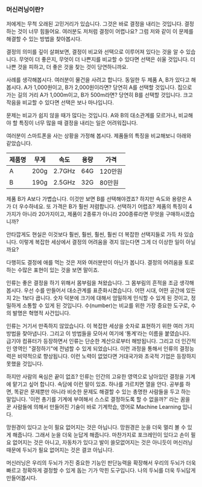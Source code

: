 ### 머신러닝이란?

저에게는 무척 오래된 고민거리가 있습니다. 그것은 바로 결정을 내리는 것입니다. 결정하는 것이 너무 힘들어요. 여러분도 저처럼 결정이 어렵나요? 그럼 저와 같이 이 문제를 해결할 수 있는 방법을 찾아봅시다.

결정의 의미를 깊이 살펴보면, 결정이 비교와 선택으로 이루어져 있다는 것을 알 수 있습니다. 무엇이 더 좋은지, 무엇이 더 나쁜지를 비교할 수 있다면 선택은 쉬울 것입니다. 더 나쁜 것을 피하고, 더 좋은 것을 찾는 것이 당연하니까요.

사례를 생각해봅시다. 여러분이 물건을 사려고 합니다. 동일한 두 제품 A, B가 있다고 해봅시다. A가 1,000원이고, B가 2,000원이라면? 당연히 A를 선택할 것입니다. 집으로 가는 길의 거리 A가 1,000m이고, B가 500m라면? 당연히 B를 선택할 것입니다. 크고 작음을 비교할 수 있다면 선택은 보나 마나입니다.

문제는 비교가 쉽지 않을 때가 많다는 것입니다. A와 B의 대소관계를 모르거나, 비교해야 할 특징이 너무 많을 때 결정을 내리는 일은 어려워집니다.

여러분이 스마트폰을 사는 상황을 가정해 봅시다. 제품들의 특징을 비교해보니 아래와 같았습니다.

| 제품명 | 무게 | 속도   | 용량 | 가격    |
| ------ | ---- | ------ | ---- | ------- |
| A      | 200g | 2.7GHz | 64G  | 120만원 |
| B      | 190g | 2.5GHz | 32G  | 80만원  |

제품 B가 A보다 가볍습니다. 이것만 보면 B를 선택해야겠죠? 하지만 속도와 용량은 A가 더 우수하네요. 또 가격은 B가 훨씬 저렴합니다. 선택하기 어렵죠? 제품의 특징이 4가지가 아니라 20가지이고, 제품이 2종류가 아니라 200종류라면 무엇을 구매하시겠습니까?

안타깝게도 현실은 이것보다 훨씬, 훨씬, 훨씬, 훨씬 더 복잡한 선택지들로 가득 차 있습니다. 이렇게 복잡한 세상에서 결정의 어려움을 겪지 않는다면 그게 더 이상한 일이 아닐까요?

다행히도 결정에 애를 먹는 것은 저와 여러분만이 아닌가 봅니다. 결정의 어려움을 토로하는 수많은 표현이 있는 것을 보면 말이죠.

인류는 좋은 결정을 하기 위해서 몸부림을 쳐왔습니다. 그 몸부림의 흔적을 조금 생각해봅시다. 우선 수를 만들어서 대소관계를 표준화시켰습니다. 어떤 시대, 어떤 공간에 있든지 2는 1보다 큽니다. 숫자 덕분에 크기에 대해서 엄밀하게 인식할 수 있게 된 것이고, 정밀하게 소통할 수 있게 된 것입니다. 수(number)는 비교를 위한 가장 중요한 도구로, 수의 발명은 혁명적 사건입니다.

인류는 거기서 만족하지 않았습니다. 이 복잡한 세상을 숫자로 표현하기 위한 여러 가지 방법을 찾아냅니다. 그리고 이 방법들을 모아서 여기에 ‘통계’라는 이름을 붙였습니다. 급기야 컴퓨터가 등장하면서 인류는 단순한 계산으로부터 해방됩니다. 그리고 더 인간적인 영역인 "결정하기"에 전념할 수 있게 되었습니다. 이런 과정을 통해서 인류의 결정능력은 비약적으로 향상됩니다. 이런 노력이 없었다면 거대국가와 초국적 기업은 등장하지 못했을 것입니다.

하지만 사람의 욕심은 끝이 없죠? 인류는 인간의 고유한 영역으로 남아있던 결정을 기계에 맡기고 싶어 합니다. 속담에 이런 말이 있죠. 하나를 가르치면 열을 안다. 공부를 하면, 똑같은 문제뿐만 아니라 비슷한 문제도 해결할 수 있는 총명한 사람들을 두고 하는 말입니다. '이런 총기를 기계에 부여해서 스스로 결정하도록 할 수 없을까?’ 라는 꿈을 꾼 사람들에 의해서 만들어진 기술이 바로 기계학습, 영어로 Machine Learning 입니다.

망원경이 있다고 눈이 필요 없어지는 것은 아닙니다. 망원경은 눈을 더욱 멀리 볼 수 있게 해줍니다. 그래서 눈을 더욱 눈답게 해줍니다. 마찬가지로 포크레인이 있다고 손이 필요 없어지는 것은 아니고, 자동차가 있다고 발이 쓸모없어지는 것은 아니듯이 머신러닝 때문에 두뇌가 필요 없어지는 것은 결코 아닙니다.

머신러닝은 우리의 두뇌가 가진 중요한 기능인 판단능력을 확장해서 우리의 두뇌가 더욱 빠르고 정확하게 결정할 수 있게 돕는 기가 막힌 도구입니다. 나의 두뇌를 더욱 두뇌답게 만들어봅시다.
